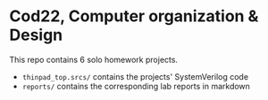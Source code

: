 # Cod22, Computer organization & Design

This repo contains 6 solo homework projects.

+ `thinpad_top.srcs/` contains the projects' SystemVerilog code
+ `reports/` contains the corresponding lab reports in markdown
